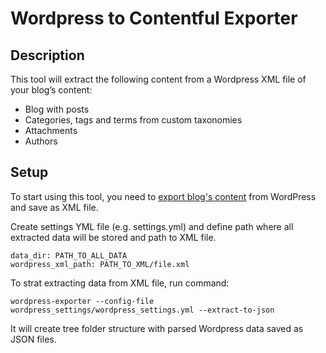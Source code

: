 Wordpress to Contentful Exporter
=================

## Description
This tool will extract the following content from a Wordpress XML file of your blog’s content:

* Blog with posts
* Categories, tags and terms from custom taxonomies
* Attachments
* Authors

## Setup
To start using this tool, you need to [export blog's content](http://en.support.wordpress.com/export/) from WordPress and save as XML file.

Create settings YML file (e.g. settings.yml) and define path where all extracted data will be stored and path to XML file.

```ymld
data_dir: PATH_TO_ALL_DATA
wordpress_xml_path: PATH_TO_XML/file.xml
```

To strat extracting data from XML file, run command:
```
wordpress-exporter --config-file wordpress_settings/wordpress_settings.yml --extract-to-json
```

It will create tree folder structure with parsed Wordpress data saved as JSON files.

